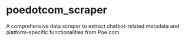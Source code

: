 # poedotcom_scraper
A comprehensive data scraper to extract chatbot-related metadata and platform-specific functionalities from Poe.com.

